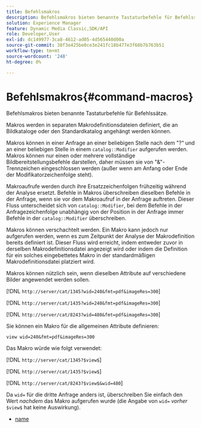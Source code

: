 ```yaml
---
title: Befehlsmakros
description: Befehlsmakros bieten benannte Tastaturbefehle für Befehlssätze.
solution: Experience Manager
feature: Dynamic Media Classic,SDK/API
role: Developer,User
exl-id: dc149977-3ca8-4612-ad05-4d565440d00a
source-git-commit: 38f3e425be0ce3e241fc18b477e3f68b7b763b51
workflow-type: tm+mt
source-wordcount: '248'
ht-degree: 0%

---
```


# Befehlsmakros{#command-macros}

Befehlsmakros bieten benannte Tastaturbefehle für Befehlssätze.

Makros werden in separaten Makrodefinitionsdateien definiert, die an Bildkataloge oder den Standardkatalog angehängt werden können.

Makros können in einer Anfrage an einer beliebigen Stelle nach dem &quot;?“ und an einer beliebigen Stelle in einem `catalog::Modifier` aufgerufen werden. Makros können nur einen oder mehrere vollständige Bildbereitstellungsbefehle darstellen, daher müssen sie von &quot;&amp;&quot;-Trennzeichen eingeschlossen werden (außer wenn am Anfang oder Ende der Modifikatorzeichenfolge steht).

Makroaufrufe werden durch ihre Ersatzzeichenfolgen frühzeitig während der Analyse ersetzt. Befehle in Makros überschreiben dieselben Befehle in der Anfrage, wenn sie vor dem Makroaufruf in der Anfrage auftreten. Dieser Fluss unterscheidet sich von `catalog::Modifier`, bei dem Befehle in der Anfragezeichenfolge unabhängig von der Position in der Anfrage immer Befehle in der `catalog::Modifier` überschreiben.

Makros können verschachtelt werden. Ein Makro kann jedoch nur aufgerufen werden, wenn es zum Zeitpunkt der Analyse der Makrodefinition bereits definiert ist. Dieser Fluss wird erreicht, indem entweder zuvor in derselben Makrodefinitionsdatei angezeigt wird oder indem die Definition für ein solches eingebettetes Makro in der standardmäßigen Makrodefinitionsdatei platziert wird.

Makros können nützlich sein, wenn dieselben Attribute auf verschiedene Bilder angewendet werden sollen.

[!DNL `http://server/cat/1345?wid=240&fmt=pdf&imageRes=300`]

[!DNL `http://server/cat/1435?wid=240&fmt=pdf&imageRes=300`]

[!DNL `http://server/cat/8243?wid=480&fmt=pdf&imageRes=300`]

Sie können ein Makro für die allgemeinen Attribute definieren:

`view wid=240&fmt=pdf&imageRes=300`

Das Makro würde wie folgt verwendet:

[!DNL `http://server/cat/1345?$view$`]

[!DNL `http://server/cat/1435?$view$`]

[!DNL `http://server/cat/8243?$view$&wid=480`]

Da `wid=` für die dritte Anfrage anders ist, überschreiben Sie einfach den Wert *nachdem* das Makro aufgerufen wurde (die Angabe von `wid=` *vorher* `$view$` hat keine Auswirkung).

+ [name](r-name.md)
